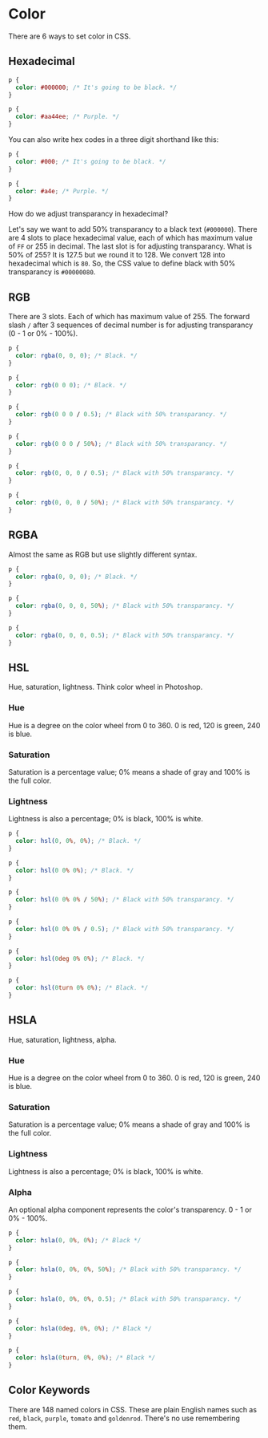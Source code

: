# Color

There are 6 ways to set color in CSS.

## Hexadecimal
```css
p {
  color: #000000; /* It's going to be black. */
}

p {
  color: #aa44ee; /* Purple. */
}
```

You can also write hex codes in a three digit shorthand like this:
```css
p {
  color: #000; /* It's going to be black. */
}

p {
  color: #a4e; /* Purple. */
}
```
How do we adjust transparancy in hexadecimal?

Let's say we want to add 50% transparancy to a black text (`#000000`).
There are 4 slots to place hexadecimal value, each of which has maximum
value of `FF` or 255 in decimal. The last slot is for adjusting transparancy.
What is 50% of 255? It is 127.5 but we round it to 128. We convert 128
into hexadecimal which is `80`. So, the CSS value to define black with
50% transparancy is `#00000080`. 

## RGB

There are 3 slots. Each of which has maximum value of 255. The forward slash
`/` after 3 sequences of decimal number is for adjusting transparancy (0 - 1 or 0% - 100%).

```css
p {
  color: rgba(0, 0, 0); /* Black. */
}

p {
  color: rgb(0 0 0); /* Black. */
}

p {
  color: rgb(0 0 0 / 0.5); /* Black with 50% transparancy. */
}

p {
  color: rgb(0 0 0 / 50%); /* Black with 50% transparancy. */
}

p {
  color: rgb(0, 0, 0 / 0.5); /* Black with 50% transparancy. */
}

p {
  color: rgb(0, 0, 0 / 50%); /* Black with 50% transparancy. */
}
```

## RGBA
Almost the same as RGB but use slightly different syntax.

```css
p {
  color: rgba(0, 0, 0); /* Black. */
}

p {
  color: rgba(0, 0, 0, 50%); /* Black with 50% transparancy. */
}

p {
  color: rgba(0, 0, 0, 0.5); /* Black with 50% transparancy. */
}
```  

## HSL

Hue, saturation, lightness. Think color wheel in Photoshop.

### Hue
Hue is a degree on the color wheel from 0 to 360. 0 is red, 120 is green, 240 is blue.

### Saturation
Saturation is a percentage value; 0% means a shade of gray and 100% is the full color.

### Lightness
Lightness is also a percentage; 0% is black, 100% is white.

```css
p {
  color: hsl(0, 0%, 0%); /* Black. */
}

p {
  color: hsl(0 0% 0%); /* Black. */
}

p {
  color: hsl(0 0% 0% / 50%); /* Black with 50% transparancy. */
}

p {
  color: hsl(0 0% 0% / 0.5); /* Black with 50% transparancy. */
}

p {
  color: hsl(0deg 0% 0%); /* Black. */
}

p {
  color: hsl(0turn 0% 0%); /* Black. */
}
```

## HSLA
Hue, saturation, lightness, alpha.

### Hue
Hue is a degree on the color wheel from 0 to 360. 0 is red, 120 is green, 240 is blue.

### Saturation
Saturation is a percentage value; 0% means a shade of gray and 100% is the full color.

### Lightness
Lightness is also a percentage; 0% is black, 100% is white.

### Alpha
An optional alpha component represents the color's transparency. 0 - 1 or 0% - 100%.

```css
p {
  color: hsla(0, 0%, 0%); /* Black */
}

p {
  color: hsla(0, 0%, 0%, 50%); /* Black with 50% transparancy. */
}

p {
  color: hsla(0, 0%, 0%, 0.5); /* Black with 50% transparancy. */
}

p {
  color: hsla(0deg, 0%, 0%); /* Black */
}

p {
  color: hsla(0turn, 0%, 0%); /* Black */
}
```

## Color Keywords
There are 148 named colors in CSS. These are plain English names such as `red`, `black`,
`purple`, `tomato` and `goldenrod`. There's no use remembering them.
